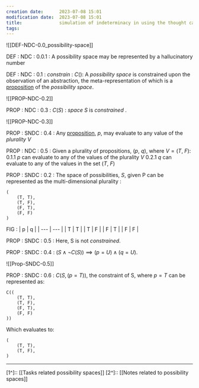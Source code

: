 ```yaml
---
creation date:		2023-07-08 15:01
modification date:	2023-07-08 15:01
title: 				simulation of indeterminacy in using the thought calculus
tags:
---
```

![[DEF-NDC-0.0_possibility-space]]

DEF : NDC : 0.0.1 : A possibility space may be represented by a hallucinatory number

DEF : NDC : 0.1 : $constrain$ : $C()$: A $possibility\ space$ is constrained upon the observation of an abstraction, the meta-representation of which is a [proposition](obsidian://open?vault=Master&file=DEF-NDC-0.0_proposition) of the $possibility\ space$.

![[PROP-NDC-0.2]] 

PROP : NDC : 0.3 : $C(S)$ : $space$ $S$ is $constrained$ .

![[PROP-NDC-0.3]]

PROP : SNDC : 0.4 : Any [proposition](obsidian://open?vault=Master&file=DEF-NDC-0.0_proposition), $p$, may evaluate to any value of the $plurality$ $V$

PROP : NDC : 0.5 : Given a plurality of propositions, $( p,\  q)$, where $V = (T,\ F)$:
	0.1.1 $p$ can evaluate to any of the values of the plurality $V$
	0.2.1 $q$ can evaluate to any of the values in the set $(T,\ F)$

PROP : SNDC : 0.2 : The space of possibilities, $S$, given P can be represented as the multi-dimensional plurality :
```
(
	(T, T),
	(T, F),
	(F, T),
	(F, F)
)
``` 

FIG :
| p   | q   |
| --- | --- |
| T   | T   |
| T   | F   |
| F   | T   |
| F   | F   |

PROP : SNDC : 0.5 : Here, S is not $constrained$.

PROP : SNDC : 0.4 : $(S \land \lnot C(S)) \implies (p = U) \land (q = U)$.

![[Prop-SNDC-0.5]]

PROP : SNDC : 0.6 : $C(S,  (p=T))$, the constraint of S, where $p=T$ can be represented as: 

```
C((
	(T, T),
	(T, F),
	(F, T),
	(F, F)
))
```

Which evaluates to:
```
(
	(T, T),
	(T, F),
)
```


---
[1^]:: [[Tasks related possibility spaces]]
[2^]:: [[Notes related to possibility spaces]]